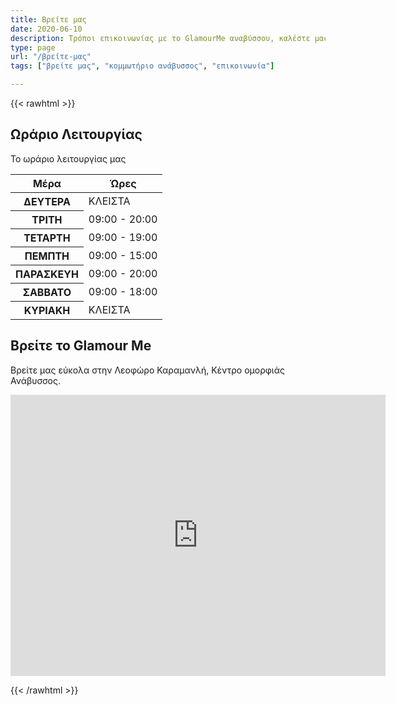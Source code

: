 ```yaml
---
title: Βρείτε μας
date: 2020-06-10
description: Τρόποι επικοινωνίας με το GlamourMe αναβύσσου, καλέστε μας!
type: page
url: "/βρείτε-μας"
tags: ["βρείτε μας", "κομμωτήριο ανάβυσσος", "επικοινωνία"]

---
```


{{< rawhtml >}}
<section class="section">
	<div class="container">
		<h2>Ωράριο Λειτουργίας</h2>
		<p>Το ωράριο λειτουργίας μας</p>
		<table>
			<thead>
				<tr>
					<th scope="col">Μέρα</th>
					<th scope="col">Ώρες</th>
				</tr>
			</thead>
			<tbody>
				<tr>
					<th scope="row">ΔΕΥΤΕΡΑ</th>
					<td>ΚΛΕΙΣΤΑ</td>
				</tr>
				<tr>
					<th scope="row">ΤΡΙΤΗ</th>
					<td>09:00 - 20:00</td>
				</tr>
				<tr>
					<th scope="row">ΤΕΤΑΡΤΗ</th>
					<td>09:00 - 19:00</td>
				</tr>
				<tr>
					<th scope="row">ΠΕΜΠΤΗ</th>
					<td>09:00 - 15:00</td>
				</tr>
				<tr>
					<th scope="row">ΠΑΡΑΣΚΕΥΗ</th>
					<td>09:00 - 20:00</td>
				</tr>
				<tr>
					<th scope="row">ΣΑΒΒΑΤΟ</th>
					<td>09:00 - 18:00</td>
				</tr>
				<tr>
					<th scope="row">ΚΥΡΙΑΚΗ</th>
					<td>ΚΛΕΙΣΤΑ</td>
				</tr>
			</tbody>
		</table>
	</div>
</section>
<section class="section">
	<div class="container">
		<h2>Βρείτε το Glamour Me</h2>
		<p>Βρείτε μας εύκολα στην Λεοφώρο Καραμανλή, Κέντρο ομορφιάς Ανάβυσσος.</p>
	</div>
	<iframe src="https://www.google.com/maps/embed?pb=!1m18!1m12!1m3!1d197.21399632012202!2d23.94806736406721!3d37.733197383191005!2m3!1f0!2f0!3f0!3m2!1i1024!2i768!4f13.1!3m3!1m2!1s0x14a1ed6f10dfb923%3A0x3487907805d70768!2sGlamour%20me!5e0!3m2!1sen!2sgr!4v1594201585630!5m2!1sen!2sgr" width="600" height="450" frameborder="0" style="border:0;" allowfullscreen="" aria-hidden="false" tabindex="0"></iframe>
</section>
	
{{< /rawhtml >}}
